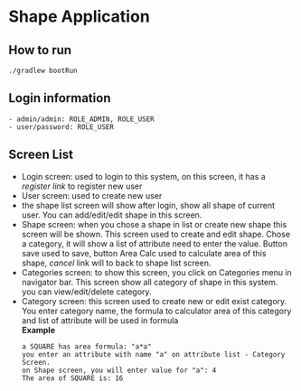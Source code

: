 # Shape Application
## How to run
    
    ./gradlew bootRun
    
## Login information
    - admin/admin: ROLE_ADMIN, ROLE_USER
    - user/password: ROLE_USER
## Screen List
* Login screen: used to login to this system, on this screen, it  has a *register link* to register new user 
* User screen: used to create new user
* the shape list screen will show after login, show all shape of current user. You can add/edit/edit shape in this screen.
* Shape screen: when you chose a shape in list or create new shape this screen will be shown. This screen used to create 
and edit shape. Chose a category, it will show a list of attribute need to enter the value. Button save used to save, button Area Calc used to calculate area of this shape, *cancel* link will to back to shape list screen. 
* Categories screen: to show this screen, you click on Categories menu in navigator bar. This screen show all category of shape in this system. you can view/edit/delete category.
* Category screen: this screen used to create new or edit exist category. You enter category name, the 
formula to calculator area of this category and list of attribute will be used in formula<br/>
**Example**<br/>
    ```code
    a SQUARE has area formula: "a*a"
    you enter an attribute with name "a" on attribute list - Category Screen.
    on Shape screen, you will enter value for "a": 4
    The area of SQUARE is: 16
    ```



     